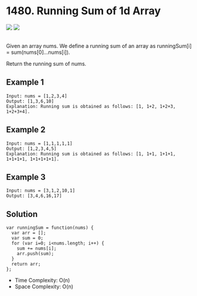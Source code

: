
# 1480. Running Sum of 1d Array

<div style={{ display: "flex", flex-direction: "column" }}>
  <img src="https://img.shields.io/badge/Level-Easy-brightgreen" />
  <img src="https://img.shields.io/badge/Array-grey" />
</div>

<br /> Given an array nums. We define a running sum of an array as runningSum[i] = sum(nums[0]…nums[i]).

Return the running sum of nums.

## Example 1

```
Input: nums = [1,2,3,4]
Output: [1,3,6,10]
Explanation: Running sum is obtained as follows: [1, 1+2, 1+2+3, 1+2+3+4].
```

## Example 2

```
Input: nums = [1,1,1,1,1]
Output: [1,2,3,4,5]
Explanation: Running sum is obtained as follows: [1, 1+1, 1+1+1, 1+1+1+1, 1+1+1+1+1].
```

## Example 3

```
Input: nums = [3,1,2,10,1]
Output: [3,4,6,16,17]
```

## Solution
```
var runningSum = function(nums) {
  var arr = [];
  var sum = 0;
  for (var i=0; i<nums.length; i++) {
    sum += nums[i];
    arr.push(sum);
  }
  return arr;
};
```

- Time Complexity: O(n)
- Space Complexity: O(n)

